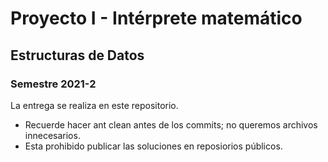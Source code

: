 # Proyecto I - Intérprete matemático
## Estructuras de Datos
### Semestre 2021-2

La entrega se realiza en este repositorio. 
* Recuerde hacer ant clean antes de los commits; no queremos archivos innecesarios.
* Esta prohibido publicar las soluciones en reposiorios públicos.
